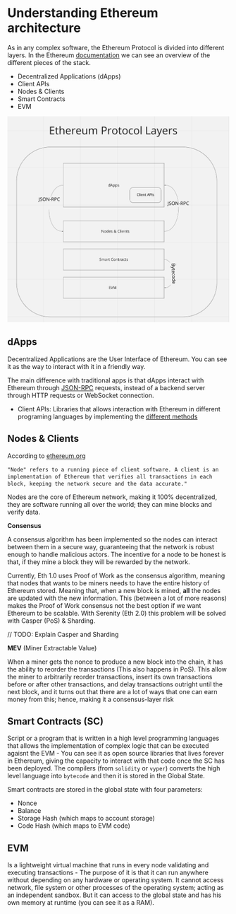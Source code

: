 # Understanding Ethereum architecture

As in any complex software, the Ethereum Protocol is divided into different layers. In the Ethereum [documentation](https://ethereum.org/en/developers/docs/ethereum-stack/) we can see an overview of the different pieces of the stack.

- Decentralized Applications (dApps)
- Client APIs
- Nodes & Clients
- Smart Contracts
- EVM

<p float="center">
  <img src="./assets/ethereum-architecture-poc.png" />
</p>

## dApps

Decentralized Applications are the User Interface of Ethereum. You can see it as the way to interact with it in a friendly way.

The main difference with traditional apps is that dApps interact with Ethereum through [JSON-RPC](https://ethereum.org/en/developers/docs/apis/json-rpc/) requests, instead of a backend server through HTTP requests or WebSocket connection.

- Client APIs: Libraries that allows interaction with Ethereum in different programing languages by implementing the [different methods](https://playground.open-rpc.org/?schemaUrl=https://raw.githubusercontent.com/ethereum/eth1.0-apis/assembled-spec/openrpc.json&uiSchema%5BappBar%5D%5Bui:splitView%5D=true&uiSchema%5BappBar%5D%5Bui:input%5D=false&uiSchema%5BappBar%5D%5Bui:examplesDropdown%5D=false)

## Nodes & Clients

According to [ethereum.org](https://ethereum.org/en/developers/docs/nodes-and-clients/#what-are-nodes-and-clients)

```
"Node" refers to a running piece of client software. A client is an implementation of Ethereum that verifies all transactions in each block, keeping the network secure and the data accurate."
```

Nodes are the core of Ethereum network, making it 100% decentralized, they are software running all over the world; they can mine blocks and verify data.

**Consensus**

A consensus algorithm has been implemented so the nodes can interact between them in a secure way, guaranteeing that the network is robust enough to handle malicious actors. The incentive for a node to be honest is that, if they mine a block they will be rewarded by the network.

Currently, Eth 1.0 uses Proof of Work as the consensus algorithm, meaning that nodes that wants to be miners needs to have the entire history of Ethereum stored. Meaning that, when a new block is mined, **all** the nodes are updated with the new information. This (between a lot of more reasons) makes the Proof of Work consensus not the best option if we want Ethereum to be scalable. With Serenity (Eth 2.0) this problem will be solved with Casper (PoS) & Sharding.

// TODO: Explain Casper and Sharding

**MEV** (Miner Extractable Value)

When a miner gets the nonce to produce a new block into the chain, it has the ability to reorder the transactions (This also happens in PoS).
This allow the miner to arbitrarily reorder transactions, insert its own transactions before or after other transactions, and delay transactions outright until the next block, and it turns out that there are a lot of ways that one can earn money from this; hence, making it a consensus-layer risk

## Smart Contracts (SC)

Script or a program that is written in a high level programming languages that allows the implementation of complex logic that can be executed agaisnt the EVM - You can see it as open source libraries that lives forever in Ethereum, giving the capacity to interact with that code once the SC has been deployed. The compilers (from `solidity` or `vyper`) converts the high level language into `bytecode` and then it is stored in the Global State.

Smart contracts are stored in the global state with four parameters:
- Nonce
- Balance
- Storage Hash (which maps to account storage)
- Code Hash (which maps to EVM code)

## EVM

Is a lightweight virtual machine that runs in every node validating and executing transactions - The purpose of it is that it can run anywhere without depending on any hardware or operating system. It cannot access network, file system or other processes of the operating system; acting as an independent sandbox. But it can access to the global state and has his own memory at runtime (you can see it as a RAM).
